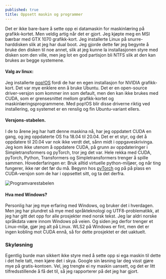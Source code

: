 ```yaml
---
published: true
title: Oppsett maskin og programmer
---
```

Det er ikke bare-bare å sette opp ei datamaskin for maskinlæring på grafikk-kortet. Men veldig artig når det er gjort. Jeg kjøpte meg en MSI bærbar med GTX 1070 grafikk-kort. Jeg installerte Linux på snurre-harddisken slik at jeg har dual boot. Jeg gjorde dette før jeg begynte å bruke den disken til noe annet, slik at jeg kunne la installasjonen styre med disken som den ville, men jeg lot en god partisjon bli NTFS slik at den kan brukes av begge systemene.

#### Valg av linux:
Jeg installerte [pop!OS](https://pop.system76.com) fordi de har en egen installasjon for NVIDIA grafikk-kort. Det var mye enklere enn å bruke Ubuntu. Det er en open-source driver-versjon som kommer inn som default, men den kan ikke brukes med CUDA, som er grensesnittet mellom grafikk-kortet og maskinlæringsprogrammene. Med pop!OS blir disse driverne riktig ved installering, og systemet er en renslig og fin Ubuntu-variant ellers.

#### Versjons-stabelen.
I de to årene jeg har hatt denne maskina nå, har jeg oppdatert CUDA en gang, og jeg oppdaterte OS fra 18.04 til 20.04. Det er et styr, og det å oppdatere til 20.04 var nok ikke verdt det, sånn midt i oppgaveskrivinga. Jeg kom ikke utenom å oppdatere CUDA, på grunn av oppdateringer i Simpletransformers og pyTorch, tror jeg det var. Hele rekka med CUDA, pyTorch, Python, Transformers og Simpletransformers trenger å spille sammen. Hovederfaringen er: Bruk alltid virtuelle python-miljøer, og når ting fungerer, ikke rør det før du må. Begynn hos [pyTorch](https://pytorch.org/get-started/locally/) og på på plass en CUDA-versjon som de har i oppsettet sitt, og ta det derfra.

![Programvarestabelen]({{site.baseurl}}img/hardwaresetup.jpg)

#### Hva med Windows?
Personlig har jeg mye erfaring med Windows, og bruker det i hverdagen. Men jeg har plundret så mye med språkteknologi og UTF8-problematikk, at jeg har gitt det opp for alle prosjekter med norsk tekst. Jeg lar aldri norske språkdata være innom Windows på veien. Og siden jeg derfor trenger et Linux-miljø, gjør jeg alt på Linux. WLS2 på Windows er fint, men det er ingen kobling mot CUDA ennå, så for dette prosjektet er det uaktuelt.

### Skyløsning
Egentlig burde man sikkert ikke styre med å sette opp si ega maskin til dette i det hele tatt, men kjøre det i skya. Google sin løsning lar deg visst gjøre mye på gratis-kontoen. Vel, jeg trengte ei ny maskin uansett, og det er litt tilfredsstillende å få det til, så jeg rapporterer på det jeg har gjort.
